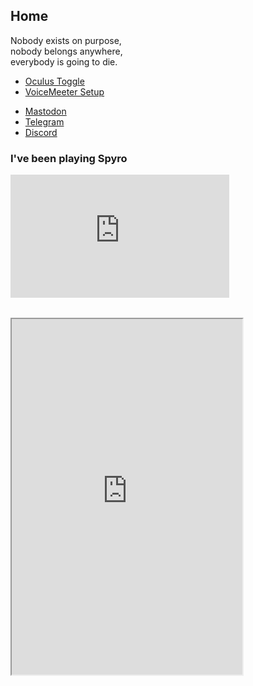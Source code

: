 <section>
	<script src="/assets/js/hash-redirect.js"></script>
	<h2>Home</h2>
	<p>Nobody exists on purpose,<br>nobody belongs anywhere,<br>everybody is going to die.</p>
	<div id="projects" class="holder center">
		<nav>
			<ul class="navbar">
				<li class="navbar"><a href="/ovrtoggle">Oculus Toggle</a></li>
				<li class="navbar"><a href="/wu/voicemeeter">VoiceMeeter Setup</a></li>
			</ul>
		</nav>
	</div>
	<div id="contact" class="holder center">
		<nav>
			<ul class="navbar">
				<li class="navbar"><a href="/contact#mastodon">Mastodon</a></li>
				<li class="navbar"><a href="/contact#telegram">Telegram</a></li>
				<li class="navbar"><a href="/contact#discord">Discord</a></li>
			</ul>
		</nav>
	</div>
	<div id="spyro-playlist" class="holder center">
		<h3>I've been playing Spyro</h3>
		<iframe src="https://www.youtube-nocookie.com/embed/videoseries?list=PLJAqjOYAEgb79hDfBwSnZOrFH-RXu49t9" style="max-width:100%; height:197px; width:350px; border:0px;" allow="accelerometer; autoplay; encrypted-media; gyroscope; picture-in-picture" allowfullscreen></iframe>
	</div>
	<div id="story-time" class="holder center"></div>
	<div id="lunar-location" class="holder center"></div>
	<div id="messageembed" class="holder center"></div>
	<iframe id="musicembed" allow="encrypted-media" style="max-width:100%;height:0px;width:0px;border: 0px" allowfullscreen="true"></iframe>
	<!--<iframe id="tootembed" src="" class="mastodon-embed" style="max-width: 0; border: 0" width="400" allowfullscreen="allowfullscreen"></iframe>-->
	<hr style="height:4px; visibility:hidden;">
	<iframe allowfullscreen sandbox="allow-top-navigation allow-scripts" width="369" height="569" src="https://www.mastofeed.com/apiv2/feed?userurl=https%3A%2F%2Fmas.to%2Fusers%2Flunar&theme=dark&size=77&header=false&replies=false&boosts=false"></iframe>
	<script src="https://www.gstatic.com/firebasejs/5.1.0/firebase-app.js"></script>
	<script src="https://www.gstatic.com/firebasejs/5.1.0/firebase-database.js"></script>
	<script src="/assets/js/home.js"></script>
	<!--<script src="https://mas.to/embed.js" async="async"></script>-->
</section>
